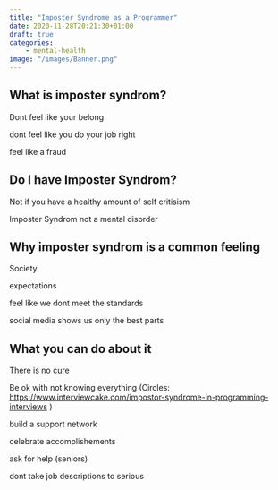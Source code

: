 ```yaml
---
title: "Imposter Syndrome as a Programmer"
date: 2020-11-28T20:21:30+01:00
draft: true
categories:
    - mental-health
image: "/images/Banner.png"
---
```


## What is imposter syndrom?

Dont feel like your belong

dont feel like you do your job right

feel like a fraud

## Do I have Imposter Syndrom?

Not if you have a healthy amount of self critisism

Imposter Syndrom not a mental disorder  

## Why imposter syndrom is a common feeling

Society 

expectations

feel like we dont meet the standards

social media shows us only the best parts

## What you can do about it

There is no cure

Be ok with not knowing everything (Circles: https://www.interviewcake.com/impostor-syndrome-in-programming-interviews )

build a support network

celebrate accomplishements

ask for help (seniors)

dont take job descriptions to serious